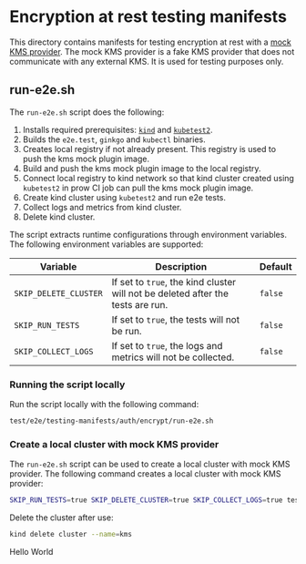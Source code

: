 # Encryption at rest testing manifests

This directory contains manifests for testing encryption at rest with a [mock KMS provider](../../../../../staging/src/k8s.io/kms/internal/plugins/_mock). The mock KMS provider is a fake KMS provider that does not communicate with any external KMS. It is used for testing purposes only.

## run-e2e.sh

The `run-e2e.sh` script does the following:

1. Installs required prerequisites: [`kind`](https://sigs.k8s.io/kind) and [`kubetest2`](https://github.com/kubernetes-sigs/kubetest2).
2. Builds the `e2e.test`, `ginkgo` and `kubectl` binaries.
3. Creates local registry if not already present. This registry is used to push the kms mock plugin image.
4. Build and push the kms mock plugin image to the local registry.
5. Connect local registry to kind network so that kind cluster created using `kubetest2` in prow CI job can pull the kms mock plugin image.
6. Create kind cluster using `kubetest2` and run e2e tests.
7. Collect logs and metrics from kind cluster.
8. Delete kind cluster.

The script extracts runtime configurations through environment variables. The following environment variables are supported:

| Variable              | Description                                                                     | Default |
| --------------------- | ------------------------------------------------------------------------------- | ------- |
| `SKIP_DELETE_CLUSTER` | If set to `true`, the kind cluster will not be deleted after the tests are run. | `false` |
| `SKIP_RUN_TESTS`      | If set to `true`, the tests will not be run.                                    | `false` |
| `SKIP_COLLECT_LOGS`   | If set to `true`, the logs and metrics will not be collected.                   | `false` |

### Running the script locally

Run the script locally with the following command:

```bash
test/e2e/testing-manifests/auth/encrypt/run-e2e.sh
```

### Create a local cluster with mock KMS provider

The `run-e2e.sh` script can be used to create a local cluster with mock KMS provider. The following command creates a local cluster with mock KMS provider:

```bash
SKIP_RUN_TESTS=true SKIP_DELETE_CLUSTER=true SKIP_COLLECT_LOGS=true test/e2e/testing-manifests/auth/encrypt/run-e2e.sh
```

Delete the cluster after use:

```bash
kind delete cluster --name=kms
```
Hello World
